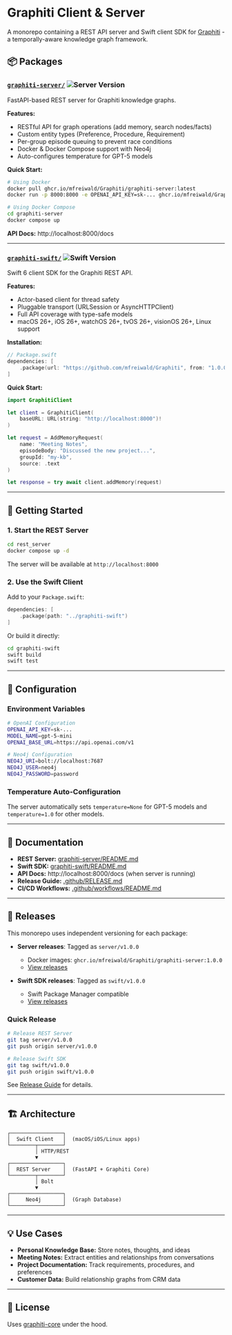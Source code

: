 # Graphiti Client & Server

A monorepo containing a REST API server and Swift client SDK for [Graphiti](https://github.com/getzep/graphiti) - a temporally-aware knowledge graph framework.

## 📦 Packages

### [`graphiti-server/`](./graphiti-server) ![Server Version](https://img.shields.io/github/v/tag/mfreiwald/Graphiti?filter=server%2F*&label=version)
FastAPI-based REST server for Graphiti knowledge graphs.

**Features:**
- RESTful API for graph operations (add memory, search nodes/facts)
- Custom entity types (Preference, Procedure, Requirement)
- Per-group episode queuing to prevent race conditions
- Docker & Docker Compose support with Neo4j
- Auto-configures temperature for GPT-5 models

**Quick Start:**
```bash
# Using Docker
docker pull ghcr.io/mfreiwald/Graphiti/graphiti-server:latest
docker run -p 8000:8000 -e OPENAI_API_KEY=sk-... ghcr.io/mfreiwald/Graphiti/graphiti-server:latest

# Using Docker Compose
cd graphiti-server
docker compose up
```

**API Docs:** http://localhost:8000/docs

---

### [`graphiti-swift/`](./graphiti-swift) ![Swift Version](https://img.shields.io/github/v/tag/mfreiwald/Graphiti?filter=swift%2F*&label=version)
Swift 6 client SDK for the Graphiti REST API.

**Features:**
- Actor-based client for thread safety
- Pluggable transport (URLSession or AsyncHTTPClient)
- Full API coverage with type-safe models
- macOS 26+, iOS 26+, watchOS 26+, tvOS 26+, visionOS 26+, Linux support

**Installation:**
```swift
// Package.swift
dependencies: [
    .package(url: "https://github.com/mfreiwald/Graphiti", from: "1.0.0")
]
```

**Quick Start:**
```swift
import GraphitiClient

let client = GraphitiClient(
    baseURL: URL(string: "http://localhost:8000")!
)

let request = AddMemoryRequest(
    name: "Meeting Notes",
    episodeBody: "Discussed the new project...",
    groupId: "my-kb",
    source: .text
)

let response = try await client.addMemory(request)
```

---

## 🚀 Getting Started

### 1. Start the REST Server

```bash
cd rest_server
docker compose up -d
```

The server will be available at `http://localhost:8000`

### 2. Use the Swift Client

Add to your `Package.swift`:
```swift
dependencies: [
    .package(path: "../graphiti-swift")
]
```

Or build it directly:
```bash
cd graphiti-swift
swift build
swift test
```

---

## 🔧 Configuration

### Environment Variables

```bash
# OpenAI Configuration
OPENAI_API_KEY=sk-...
MODEL_NAME=gpt-5-mini
OPENAI_BASE_URL=https://api.openai.com/v1

# Neo4j Configuration
NEO4J_URI=bolt://localhost:7687
NEO4J_USER=neo4j
NEO4J_PASSWORD=password
```

### Temperature Auto-Configuration

The server automatically sets `temperature=None` for GPT-5 models and `temperature=1.0` for other models.

---

## 📖 Documentation

- **REST Server:** [graphiti-server/README.md](./graphiti-server/README.md)
- **Swift SDK:** [graphiti-swift/README.md](./graphiti-swift/README.md)
- **API Docs:** http://localhost:8000/docs (when server is running)
- **Release Guide:** [.github/RELEASE.md](./.github/RELEASE.md)
- **CI/CD Workflows:** [.github/workflows/README.md](./.github/workflows/README.md)

---

## 🚀 Releases

This monorepo uses independent versioning for each package:

- **Server releases**: Tagged as `server/v1.0.0`
  - Docker images: `ghcr.io/mfreiwald/Graphiti/graphiti-server:1.0.0`
  - [View releases](https://github.com/mfreiwald/Graphiti/releases?q=server)

- **Swift SDK releases**: Tagged as `swift/v1.0.0`
  - Swift Package Manager compatible
  - [View releases](https://github.com/mfreiwald/Graphiti/releases?q=swift)

### Quick Release

```bash
# Release REST Server
git tag server/v1.0.0
git push origin server/v1.0.0

# Release Swift SDK
git tag swift/v1.0.0
git push origin swift/v1.0.0
```

See [Release Guide](.github/RELEASE.md) for details.

---

## 🏗️ Architecture

```
┌─────────────────┐
│  Swift Client   │  (macOS/iOS/Linux apps)
└────────┬────────┘
         │ HTTP/REST
         ▼
┌─────────────────┐
│  REST Server    │  (FastAPI + Graphiti Core)
└────────┬────────┘
         │ Bolt
         ▼
┌─────────────────┐
│     Neo4j       │  (Graph Database)
└─────────────────┘
```

---

## 💡 Use Cases

- **Personal Knowledge Base:** Store notes, thoughts, and ideas
- **Meeting Notes:** Extract entities and relationships from conversations
- **Project Documentation:** Track requirements, procedures, and preferences
- **Customer Data:** Build relationship graphs from CRM data

---

## 📝 License

Uses [graphiti-core](https://github.com/getzep/graphiti) under the hood.
